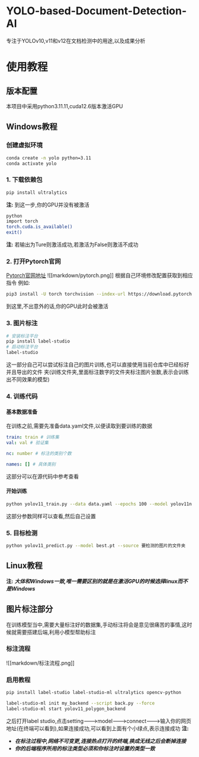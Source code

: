 # YOLO-based-Document-Detection-AI
专注于YOLOv10,v11和v12在文档检测中的用途,以及成果分析
# 使用教程
## 版本配置
本项目中采用python3.11.11,cuda12.6版本激活GPU
## Windows教程
### 创建虚拟环境
```bash
conda create -n yolo python=3.11
conda activate yolo
```
### 1. 下载依赖包
```bash
pip install ultralytics
```
**注:** 到这一步,你的GPU并没有被激活
```bash
python
import torch
torch.cuda.is_available()
exit()
```
**注:** 若输出为Ture则激活成功,若激活为False则激活不成功
### 2. 打开Pytorch官网
[Pytorch官网地址](https://pytorch.org/)
![[markdown/pytorch.png]]
根据自己环境修改配置获取到相应指令
例如:
```bash
pip3 install -U torch torchvision --index-url https://download.pytorch.org/whl/cu126
```
到这里,不出意外的话,你的GPU此时会被激活
### 3. 图片标注
```bash
# 安装标注平台
pip install label-studio
# 启动标注平台
label-studio
```
这一部分自己可以尝试标注自己的图片训练,也可以直接使用当前仓库中已经标好并且导出的文件
夹(训练文件夹,里面标注数字的文件夹标注图片张数,表示会训练出不同效果的模型)
### 4. 训练代码
#### 基本数据准备
在训练之前,需要先准备data.yaml文件,以便读取到要训练的数据
```yaml
train: train # 训练集
val: val # 验证集

nc: number # 标注的类别个数

names: [] # 具体类别
```
这部分可以在源代码中参考查看
#### 开始训练
```bash
python yolov11_train.py --data data.yaml --epochs 100 --model yolov11n.pt
```
这部分参数同样可以查看,然后自己设置
### 5. 目标检测
```bash
python yolov11_predict.py --model best.pt --source 要检测的图片的文件夹
```
## Linux教程

**注:** ***大体和Windows一致,唯一需要区别的就是在激活GPU的时候选择linux而不是Windows***

## 图片标注部分
在训练模型当中,需要大量标注好的数据集,手动标注将会是意见很痛苦的事情,这时候就需要搭建后端,利用小模型帮助标注
### 标注流程 
![[markdown/标注流程.png]]
### 启用教程
```bash
pip install label-studio label-studio-ml ultralytics opencv-python
```
```bash
label-studio-ml init my_backend --script back.py --force
label-studio-ml start yolov11_polygon_backend
```
之后打开label studio,点击setting--->model--->connect--->输入你的网页地址(在终端可以看到),如果连接成功,可以看到上面有个小绿点,表示连接成功
**注:**
- ***在标注过程中,网络不可变更,连接热点打开的终端,换成无线之后会断掉连接***
- ***你的后端程序所用的标注类型必须和你标注时设置的类型一致***